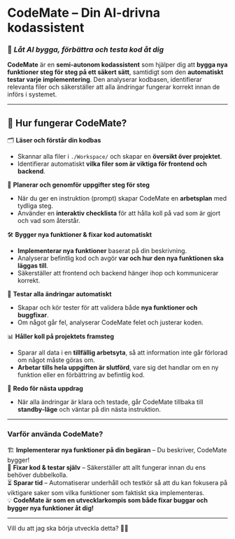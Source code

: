 # **CodeMate – Din AI-drivna kodassistent**  

### 🤖 _Låt AI bygga, förbättra och testa kod åt dig_  

**CodeMate** är en **semi-autonom kodassistent** som hjälper dig att **bygga nya funktioner steg för steg på ett säkert sätt**, samtidigt som den **automatiskt testar varje implementering**. Den analyserar kodbasen, identifierar relevanta filer och säkerställer att alla ändringar fungerar korrekt innan de införs i systemet.  

---

## 🔹 **Hur fungerar CodeMate?**  

🗂 **Läser och förstår din kodbas**  
   - Skannar alla filer i `./Workspace/` och skapar en **översikt över projektet**.  
   - Identifierar automatiskt **vilka filer som är viktiga för frontend och backend**.  

🎯 **Planerar och genomför uppgifter steg för steg**  
   - När du ger en instruktion (prompt) skapar CodeMate en **arbetsplan** med tydliga steg.  
   - Använder en **interaktiv checklista** för att hålla koll på vad som är gjort och vad som återstår.  

🛠 **Bygger nya funktioner & fixar kod automatiskt**  
   - **Implementerar nya funktioner** baserat på din beskrivning.  
   - Analyserar befintlig kod och avgör **var och hur den nya funktionen ska läggas till**.  
   - Säkerställer att frontend och backend hänger ihop och kommunicerar korrekt.  

🧪 **Testar alla ändringar automatiskt**  
   - Skapar och kör tester för att validera både **nya funktioner och buggfixar**.  
   - Om något går fel, analyserar CodeMate felet och justerar koden.  

📊 **Håller koll på projektets framsteg**  
   - Sparar all data i en **tillfällig arbetsyta**, så att information inte går förlorad om något måste göras om.  
   - **Arbetar tills hela uppgiften är slutförd**, vare sig det handlar om en ny funktion eller en förbättring av befintlig kod.  

🔄 **Redo för nästa uppdrag**  
   - När alla ändringar är klara och testade, går CodeMate tillbaka till **standby-läge** och väntar på din nästa instruktion.  

---

### **Varför använda CodeMate?**  

🏗 **Implementerar nya funktioner på din begäran** – Du beskriver, CodeMate bygger!  
🔧 **Fixar kod & testar själv** – Säkerställer att allt fungerar innan du ens behöver dubbelkolla.  
⏳ **Sparar tid** – Automatiserar underhåll och testkör så att du kan fokusera på viktigare saker som vilka funktioner som faktiskt ska implementeras.  
💡 **CodeMate är som en utvecklarkompis som både fixar buggar och bygger nya funktioner åt dig!**  

---

Vill du att jag ska börja utveckla detta? 🚀🎯